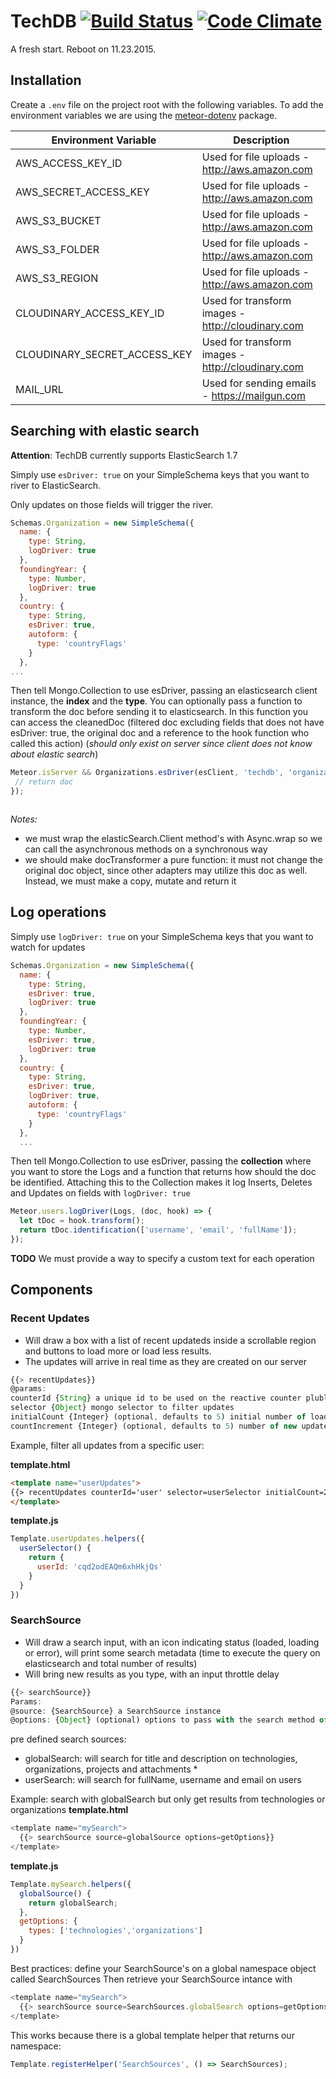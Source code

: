 # TechDB [![Build Status](https://travis-ci.org/envisioning/techdb.svg?branch=master)](https://travis-ci.org/envisioning/techdb) [![Code Climate](https://codeclimate.com/github/envisioning/techdb/badges/gpa.svg)](https://codeclimate.com/github/envisioning/techdb)

A fresh start. Reboot on 11.23.2015.


## Installation

Create a `.env` file on the project root with the following variables. To add the environment variables we are using the [meteor-dotenv](https://github.com/okgrow/meteor-dotenv) package.

| Environment Variable         | Description                                                                        |
|------------------------------|------------------------------------------------------------------------------------|
| AWS_ACCESS_KEY_ID            | Used for file uploads - http://aws.amazon.com                                      |
| AWS_SECRET_ACCESS_KEY        | Used for file uploads - http://aws.amazon.com                                      |
| AWS_S3_BUCKET                | Used for file uploads - http://aws.amazon.com                                      |
| AWS_S3_FOLDER                | Used for file uploads - http://aws.amazon.com                                      |
| AWS_S3_REGION                | Used for file uploads - http://aws.amazon.com                                      |
| CLOUDINARY_ACCESS_KEY_ID     | Used for transform images - http://cloudinary.com                                  |
| CLOUDINARY_SECRET_ACCESS_KEY | Used for transform images - http://cloudinary.com                                  |
| MAIL_URL                     | Used for sending emails - https://mailgun.com                                      |



## Searching with elastic search
**Attention**: TechDB currently supports ElasticSearch 1.7

Simply use ```esDriver: true``` on your SimpleSchema keys that you want to river to ElasticSearch.

Only updates on those fields will trigger the river.

```javascript
Schemas.Organization = new SimpleSchema({
  name: {
    type: String,
    logDriver: true
  },
  foundingYear: {
    type: Number,
    logDriver: true
  },
  country: {
    type: String,
    esDriver: true,
    autoform: {
      type: 'countryFlags'
    }
  },
...
```
Then tell Mongo.Collection to use esDriver, passing an elasticsearch client instance, the **index** and the **type**. You can optionally pass a function to transform the doc before sending it to elasticsearch. In this function you can access the cleanedDoc (filtered doc excluding fields that does not have esDriver: true, the original doc and a reference to the hook function who called this action) (*should only exist on server since client does not know about elastic search*)
```javascript
Meteor.isServer && Organizations.esDriver(esClient, 'techdb', 'organizations', (cleanedDoc, doc, hook) => {
 // return doc
});
```
```javascript

```
*Notes:*
- we must wrap the elasticSearch.Client method's with Async.wrap so we can call the asynchronous methods on a synchronous way
- we should make docTransformer a pure function: it must not change the original doc object, since other adapters may utilize this doc as well. Instead, we must make a copy, mutate and return it


## Log operations

Simply use ```logDriver: true``` on your SimpleSchema keys that you want to watch for updates
```javascript
Schemas.Organization = new SimpleSchema({
  name: {
    type: String,
    esDriver: true,
    logDriver: true
  },
  foundingYear: {
    type: Number,
    esDriver: true,
    logDriver: true
  },
  country: {
    type: String,
    esDriver: true,
    logDriver: true,
    autoform: {
      type: 'countryFlags'
    }
  },
  ...
```
Then tell Mongo.Collection to use esDriver, passing the **collection** where you want to store the Logs and a function that returns how should the doc be identified. Attaching this to the Collection makes it log Inserts, Deletes and Updates on fields with ```logDriver: true```
```javascript
Meteor.users.logDriver(Logs, (doc, hook) => {
  let tDoc = hook.transform();
  return tDoc.identification(['username', 'email', 'fullName']);
});
```


**TODO**
We must provide a way to specify a custom text for each operation



## Components
### Recent Updates
- Will draw a box with a list of recent updateds inside a scrollable region and buttons to load more or load less results.
- The updates will arrive in real time as they are created on our server

```javascript
{{> recentUpdates}}
@params:
counterId {String} a unique id to be used on the reactive counter plublication
selector {Object} mongo selector to filter updates
initialCount {Integer} (optional, defaults to 5) initial number of loaded updates
countIncrement {Integer} (optional, defaults to 5) number of new updates loaded per request
```
Example, filter all updates from a specific user:

**template.html**
```html
<template name="userUpdates">
{{> recentUpdates counterId='user' selector=userSelector initialCount=20}}
</template>
```
**template.js**
```javascript
Template.userUpdates.helpers({
  userSelector() {
    return {
      userId: 'cqd2odEAQm6xhHkjQs'
    }
  }
})
```
### SearchSource

- Will draw a search input, with an icon indicating status (loaded, loading or error), will print some search metadata (time to execute the query on elasticsearch and total number of results)
- Will bring new results as you type, with an input throttle delay
```javascript
{{> searchSource}}
Params:
@source: {SearchSource} a SearchSource instance
@options: {Object} (optional) options to pass with the search method of SearchSource
``` 
pre defined search sources:
- globalSearch: will search for title and description on technologies, organizations, projects and attachments *
- userSearch: will search for fullName, username and email on users

Example: search with globalSearch but only get results from technologies or organizations
**template.html**
```javascript
<template name="mySearch">
  {{> searchSource source=globalSource options=getOptions}}
</template>
```
**template.js**
```javascript
Template.mySearch.helpers({
  globalSource() {
    return globalSearch;
  },
  getOptions: {
    types: ['technologies','organizations']
  }
})
```
Best practices:
define your SearchSource's on a global namespace object called SearchSources
Then retrieve your SearchSource intance with 
```javascript
<template name="mySearch">
  {{> searchSource source=SearchSources.globalSearch options=getOptions}}
</template>
```
This works because there is a global template helper that returns our namespace:
```javascript
Template.registerHelper('SearchSources', () => SearchSources);
```
